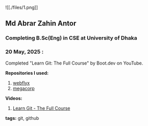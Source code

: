 
![[./files/1.png]]
## Md Abrar Zahin Antor
### Completing B.Sc(Eng) in CSE at University of Dhaka

### **20 May, 2025 :**

Completed "Learn Git: The Full Course" by Boot.dev on YouTube. 

**Repositories I used:** 
1. [webflyx](https://github.com/realabrarzahin/webflyx)
2. [megacorp](https://github.com/realabrarzahin/megacorp)

**Videos:**
1. [Learn Git - The Full Course](https://youtu.be/rH3zE7VlIMs?si=031hahakZL3vRSxs)

**tags:** git, github
